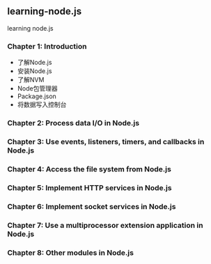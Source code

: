 ## learning-node.js
learning node.js

### Chapter 1: Introduction
* 了解Node.js
* 安装Node.js
* 了解NVM
* Node包管理器
* Package.json
* 将数据写入控制台


### Chapter 2: Process data I/O in Node.js




### Chapter 3: Use events, listeners, timers, and callbacks in Node.js




### Chapter 4: Access the file system from Node.js



### Chapter 5: Implement HTTP services in Node.js




### Chapter 6: Implement socket services in Node.js



### Chapter 7: Use a multiprocessor extension application in Node.js




### Chapter 8: Other modules in Node.js


